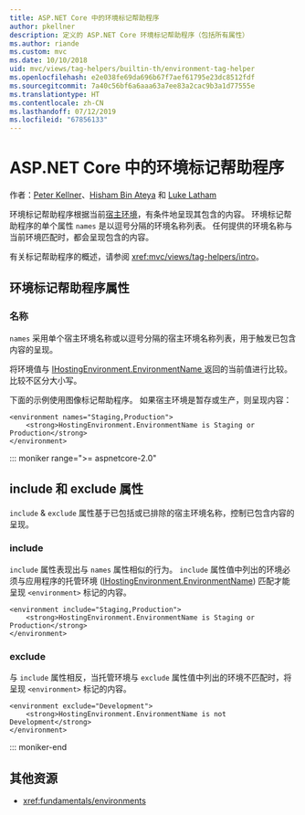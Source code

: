 ```yaml
---
title: ASP.NET Core 中的环境标记帮助程序
author: pkellner
description: 定义的 ASP.NET Core 环境标记帮助程序（包括所有属性）
ms.author: riande
ms.custom: mvc
ms.date: 10/10/2018
uid: mvc/views/tag-helpers/builtin-th/environment-tag-helper
ms.openlocfilehash: e2e038fe69da696b67f7aef61795e23dc8512fdf
ms.sourcegitcommit: 7a40c56bf6a6aaa63a7ee83a2cac9b3a1d77555e
ms.translationtype: HT
ms.contentlocale: zh-CN
ms.lasthandoff: 07/12/2019
ms.locfileid: "67856133"
---
```

# <a name="environment-tag-helper-in-aspnet-core"></a>ASP.NET Core 中的环境标记帮助程序

作者：[Peter Kellner](https://peterkellner.net)、[Hisham Bin Ateya](https://twitter.com/hishambinateya) 和 [Luke Latham](https://github.com/guardrex)

环境标记帮助程序根据当前[宿主环境](xref:fundamentals/environments)，有条件地呈现其包含的内容。 环境标记帮助程序的单个属性 `names` 是以逗号分隔的环境名称列表。 任何提供的环境名称与当前环境匹配时，都会呈现包含的内容。

有关标记帮助程序的概述，请参阅 <xref:mvc/views/tag-helpers/intro>。

## <a name="environment-tag-helper-attributes"></a>环境标记帮助程序属性

### <a name="names"></a>名称

`names` 采用单个宿主环境名称或以逗号分隔的宿主环境名称列表，用于触发已包含内容的呈现。

将环境值与 [ IHostingEnvironment.EnvironmentName ](xref:Microsoft.AspNetCore.Hosting.IHostingEnvironment.EnvironmentName*) 返回的当前值进行比较。 比较不区分大小写。

下面的示例使用图像标记帮助程序。 如果宿主环境是暂存或生产，则呈现内容：

```cshtml
<environment names="Staging,Production">
    <strong>HostingEnvironment.EnvironmentName is Staging or Production</strong>
</environment>
```

::: moniker range=">= aspnetcore-2.0"

## <a name="include-and-exclude-attributes"></a>include 和 exclude 属性

`include` & `exclude` 属性基于已包括或已排除的宿主环境名称，控制已包含内容的呈现。

### <a name="include"></a>include

`include` 属性表现出与 `names` 属性相似的行为。 `include` 属性值中列出的环境必须与应用程序的托管环境 ([IHostingEnvironment.EnvironmentName](xref:Microsoft.AspNetCore.Hosting.IHostingEnvironment.EnvironmentName*)) 匹配才能呈现 `<environment>` 标记的内容。

```cshtml
<environment include="Staging,Production">
    <strong>HostingEnvironment.EnvironmentName is Staging or Production</strong>
</environment>
```

### <a name="exclude"></a>exclude

与 `include` 属性相反，当托管环境与 `exclude` 属性值中列出的环境不匹配时，将呈现 `<environment>` 标记的内容。

```cshtml
<environment exclude="Development">
    <strong>HostingEnvironment.EnvironmentName is not Development</strong>
</environment>
```

::: moniker-end

## <a name="additional-resources"></a>其他资源

* <xref:fundamentals/environments>
